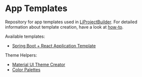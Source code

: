 # App Templates

Repository for app templates used in [LjProjectBuilder](https://github.com/starwit/lj-projectbuilder). For detailed information about template creation, have a look at [how-to](https://github.com/starwit/lj-projectbuilder/blob/develop/documentation/templates-howto.md).

Available templates:
* [Spring Boot + React Application Template](react-spring)

Theme Helpers:
* [Material UI Theme Creator](https://bareynol.github.io/mui-theme-creator/#Typography)
* [Color Palettes](https://coolors.co/)
